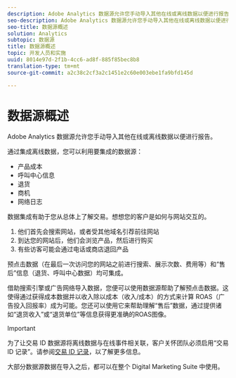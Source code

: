 ```yaml
---
description: Adobe Analytics 数据源允许您手动导入其他在线或离线数据以便进行报告。
seo-description: Adobe Analytics 数据源允许您手动导入其他在线或离线数据以便进行报告。
seo-title: 数据源概述
solution: Analytics
subtopic: 数据源
title: 数据源概述
topic: 开发人员和实施
uuid: 8014e97d-2f1b-4cc6-ad8f-885f85bec8b8
translation-type: tm+mt
source-git-commit: a2c38c2cf3a2c1451e2c60e003ebe1fa9bfd145d

---
```



# 数据源概述

Adobe Analytics 数据源允许您手动导入其他在线或离线数据以便进行报告。

通过集成离线数据，您可以利用要集成的数据源：

* 产品成本
* 呼叫中心信息
* 退货
* 商机
* 网络日志

数据集成有助于您从总体上了解交易。想想您的客户是如何与网站交互的。

1. 他们首先会搜索网站，或者受其他域名引荐前往网站
1. 到达您的网站后，他们会浏览产品，然后进行购买
1. 有些访客可能会通过电话或商店退回产品

预点击数据（在最后一次访问您的网站之前进行搜索、展示次数、费用等）和“售后”信息（退货、呼叫中心数据）均可集成。

借助搜索引擎或广告网络导入数据，您便可以使用数据源帮助了解预点击数据。这使得通过获得成本数据并以收入除以成本（收入/成本）的方式来计算 ROAS（广告投入回报率）成为可能。您还可以使用它来帮助理解“售后”数据，通过提供诸如“退货收入”或“退货单位”等信息获得更准确的ROAS图像。

>[!IMPORTANT]
>
>为了让交易 ID 数据源将离线数据与在线事件相关联，客户关怀团队必须启用“交易 ID 记录”。请参阅[交易 ID 记录](../../import/c-data-sources/datasrc-integrating-offline-data.md#section_30D6D47AEC0F4A36B87EBFE4C858F20C)，以了解更多信息。

大部分数据源数据在导入之后，都可以在整个 Digital Marketing Suite 中使用。
